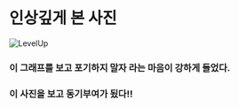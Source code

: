 # 인상깊게 본 사진

![LevelUp](https://user-images.githubusercontent.com/75976324/152718134-c98435de-abc6-41b9-8aeb-531f5c1ffc94.jpg)

### 이 그래프를 보고 포기하지 말자 라는 마음이 강하게 들었다.
### 이 사진을 보고 동기부여가 됬다!!
